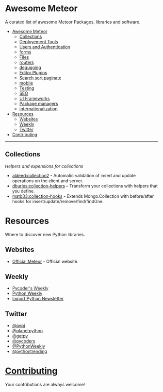 # Awesome Meteor

A curated list of awesome Meteor Packages, libraries and software.

- [Awesome Meteor](#awesome-meteor)
    - [Collections](#collections)
    - [Deployement Tools](#deployement-tools)
    - [Users and Authentication](#users-and-authentication)
    - [forms](#forms)
    - [Files](#files)
    - [routers](#routers)
    - [degugging](#degugging)
    - [Editor Plugins](#editor-plugins)
    - [Search sort paginate](#search-sort-paginate)
    - [mobile](#mobile)
    - [Testing](#testing)
    - [SEO](#seo)
    - [UI Frameworks](#ui-frameworks)
    - [Package managers](#package-managers)
    - [internationalization](#internationalization)
- [Resources](#resources)
    - [Websites](#websites)
    - [Weekly](#weekly)
    - [Twitter](#twitter)
- [Contributing](#contributing)

- - -

## Collections

*Helpers and expensions for collections*

* [aldeed:collection2](https://atmospherejs.com/aldeed/collection2) - Automatic validation of insert and update operations on the client and server.
* [dburles:collection-helpers](https://atmospherejs.com/dburles/collection-helpers) – Transform your collections with helpers that you define.
* [matb33:collection-hooks](https://atmospherejs.com/matb33/collection-hooks) - Extends Mongo.Collection with before/after hooks for insert/update/remove/find/findOne.

# Resources

Where to discover new Python libraries.

## Websites

* [Official Meteor](http://www.meteor.com) - Official website.

## Weekly

* [Pycoder's Weekly](http://pycoders.com/)
* [Python Weekly](http://www.pythonweekly.com/)
* [Import Python Newsletter](http://importpython.com/newsletter/)

## Twitter

* [@pypi](https://twitter.com/pypi)
* [@planetpython](https://twitter.com/planetpython)
* [@getpy](https://twitter.com/getpy)
* [@pycoders](https://twitter.com/pycoders)
* [@PythonWeekly](https://twitter.com/PythonWeekly)
* [@pythontrending](https://twitter.com/pythontrending)

# [Contributing](https://github.com/urigo/awesome-meteor/blob/master/CONTRIBUTING.md)

Your contributions are always welcome!
